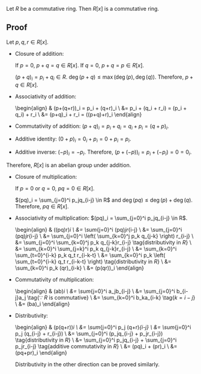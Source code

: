 Let $R$ be a commutative ring. Then $R[x]$ is a commutative ring.

## Proof

Let $p, q, r \in R[x]$.

* Closure of addition:

    If $p = 0$, $p+q = q \in R[x]$. If $q = 0$, $p+q = p \in R[x]$.

    $(p+q)_i = p_i + q_i \in R$.
    $\deg(p+q) \le \max(\deg(p), \deg(q))$.
    Therefore, $p+q \in R[x]$.

* Associativity of addition:

    \begin{align}
    & (p+(q+r))_i = p_i + (q+r)_i
    \\ &= p_i + (q_i + r_i) = (p_i + q_i) + r_i
    \\ &= (p+q)_i + r_i = ((p+q)+r)_i
    \end{align}

* Commutativity of addition: $(p+q)_i = p_i + q_i = q_i + p_i = (q+p)_i$.
* Additive identity: $(0+p)_i = 0_i + p_i = 0 + p_i = p_i$.
* Additive inverse: $(-p)_i = -p_i$. Therefore, $(p+(-p))_i = p_i + (-p_i) = 0 = 0_i$.

Therefore, $R[x]$ is an abelian group under addition.

* Closure of multiplication:

    If $p = 0$ or $q = 0$, $pq = 0 \in R[x]$.

    $(pq)_i = \sum_{j=0}^i p_jq_{i-j} \in R$ and
    $\deg(pq) \le \deg(p) + \deg(q)$.
    Therefore, $pq \in R[x]$.

* Associativity of multiplication: $(pq)_i = \sum_{j=0}^i p_jq_{i-j} \in R$.

    \begin{align}
    & ((pq)r)_i
    \\ &= \sum_{j=0}^i (pq)_jr_{i-j}
    \\ &= \sum_{j=0}^i (pq)_jr_{i-j}
    \\ &= \sum_{j=0}^i \left( \sum_{k=0}^j p_k q_{j-k} \right) r_{i-j}
    \\ &= \sum_{j=0}^i \sum_{k=0}^j p_k q_{j-k}r_{i-j} \tag{distributivity in $R$}
    \\ &= \sum_{k=0}^i \sum_{j=k}^i p_k q_{j-k}r_{i-j}
    \\ &= \sum_{k=0}^i \sum_{t=0}^{i-k} p_k q_t r_{i-k-t}
    \\ &= \sum_{k=0}^i p_k \left( \sum_{t=0}^{i-k} q_t r_{i-k-t} \right) \tag{distributivity in $R$}
    \\ &= \sum_{k=0}^i p_k (qr)_{i-k}
    \\ &= (p(qr))_i
    \end{align}

* Commutativity of multiplication:

    \begin{align}
    & (ab)_i
    \\ &= \sum_{j=0}^i a_jb_{i-j}
    \\ &= \sum_{j=0}^i b_{i-j}a_j \tag{$\because$ $R$ is commutative}
    \\ &= \sum_{k=0}^i b_ka_{i-k} \tag{$k = i - j$}
    \\ &= (ba)_i
    \end{align}

* Distributivity:

    \begin{align}
    & (p(q+r))_i
    \\ &= \sum_{j=0}^i p_j (q+r)_{i-j}
    \\ &= \sum_{j=0}^i p_j (q_{i-j} + r_{i-j})
    \\ &= \sum_{j=0}^i (p_jq_{i-j} + p_jr_{i-j}) \tag{distributivity in $R$}
    \\ &= \sum_{j=0}^i p_jq_{i-j} + \sum_{j=0}^i p_jr_{i-j} \tag{additive commutativity in $R$}
    \\ &= (pq)_i + (pr)_i
    \\ &= (pq+pr)_i
    \end{align}

    Distributivity in the other direction can be proved similarly.
